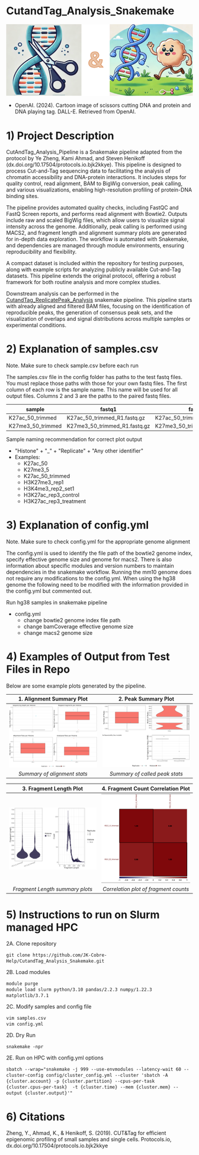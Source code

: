 # CutandTag_Analysis_Snakemake
![Cut&Tag](/images/Cut&Tag.png)
+ OpenAI. (2024). Cartoon image of scissors cutting DNA and protein and DNA playing tag. DALL-E. Retrieved from OpenAI.

# 1) Project Description
CutAndTag_Analysis_Pipeline is a Snakemake pipeline adapted from the protocol by Ye Zheng, Kami Ahmad, and Steven Henikoff (dx.doi.org/10.17504/protocols.io.bjk2kkye). This pipeline is designed to process Cut-and-Tag sequencing data to facilitating the analysis of chromatin accessibility and DNA-protein interactions. It includes steps for quality control, read alignment, BAM to BigWig conversion, peak calling, and various visualizations, enabling high-resolution profiling of protein-DNA binding sites.

The pipeline provides automated quality checks, including FastQC and FastQ Screen reports, and performs read alignment with Bowtie2. Outputs include raw and scaled BigWig files, which allow users to visualize signal intensity across the genome. Additionally, peak calling is performed using MACS2, and fragment length and alignment summary plots are generated for in-depth data exploration. The workflow is automated with Snakemake, and dependencies are managed through module environments, ensuring reproducibility and flexibility.

A compact dataset is included within the repository for testing purposes, along with example scripts for analyzing publicly available Cut-and-Tag datasets. This pipeline extends the original protocol, offering a robust framework for both routine analysis and more complex studies.

Downstream analysis can be performed in the [CutandTag_ReplicatePeak_Analysis](https://github.com/JK-Cobre-Help/CutandTag_ReplicatePeak_Analysis) snakemake pipeline. This pipeline starts with already aligned and filtered BAM files, focusing on the identification of reproducible peaks, the generation of consensus peak sets, and the visualization of overlaps and signal distributions across multiple samples or experimental conditions.

# 2) Explanation of samples.csv
Note. Make sure to check sample.csv before each run

The samples.csv file in the config folder has paths to the test fastq files. You must replace those paths with those for your own fastq files. The first column of each row is the sample name. This name will be used for all output files. Columns 2 and 3 are the paths to the paired fastq files.


| sample             | fastq1                        | fastq2                        |
|--------------------|-------------------------------|-------------------------------|
| K27ac_50_trimmed   | K27ac_50_trimmed_R1.fastq.gz  | K27ac_50_trimmed_R2.fastq.gz  |
| K27me3_50_trimmed  | K27me3_50_trimmed_R1.fastq.gz | K27me3_50_trimmed_R1.fastq.gz |


Sample naming recommendation for correct plot output
- "Histone" + "_" + "Replicate" + "Any other identifier"
- Examples:
    + K27ac_50
    + K27me3_5
    + K27ac_50_trimmed
    + H3K27me3_rep1
    + H3K4me3_rep2_set1
    + H3K27ac_rep3_control
    + H3K27ac_rep3_treatment

# 3) Explanation of config.yml
Note. Make sure to check config.yml for the appropriate genome alignment

The config.yml is used to identify the file path of the bowtie2 genome index, specify effective genome size and genome for macs2. There is also information about specific modules and version numbers to maintain dependencies in the snakemake workflow. Running the mm10 genome does not require any modifications to the config.yml. When using the hg38 genome the following need to be modified with the information provided in the config.yml but commented out.

Run hg38 samples in snakemake pipeline
- config.yml 
    + change bowtie2 genome index file path
    + change bamCoverage effective genome size
    + change macs2 genome size


# 4) Examples of Output from Test Files in Repo

Below are some example plots generated by the pipeline.  

| 1. **Alignment Summary Plot**                                                         | 2. **Peak Summary Plot**                                                                   |
| :-----------------------------------------------------------------------------------: | :----------------------------------------------------------------------------------------: |
| <img src="/images/alignment_summary_plot.png" width="300">                            | <img src="/images/peak_summary_plot.png" width="300">                                      |
| *Summary of alignment stats*                                                          | *Summary of called peak stats*                                                             |

| 3. **Fragment Length Plot**                                                           | 4. **Fragment Count Correlation Plot**                                                     |
| :-----------------------------------------------------------------------------------: | :----------------------------------------------------------------------------------------: |
| <img src="/images/fragment_length_plot.png" width="300">                              | <img src="/images/fragCount_correlation_plot.png" width="300">                             |
| *Fragment Length summary plots*                                                       | *Correlation plot of fragment counts*                                                      |


# 5) Instructions to run on Slurm managed HPC
2A. Clone repository
```
git clone https://github.com/JK-Cobre-Help/CutandTag_Analysis_Snakemake.git
```
2B. Load modules
```
module purge
module load slurm python/3.10 pandas/2.2.3 numpy/1.22.3 matplotlib/3.7.1
```
2C. Modify samples and config file
```
vim samples.csv
vim config.yml
```
2D. Dry Run
```
snakemake -npr
```
2E. Run on HPC with config.yml options
```
sbatch --wrap="snakemake -j 999 --use-envmodules --latency-wait 60 --cluster-config config/cluster_config.yml --cluster 'sbatch -A {cluster.account} -p {cluster.partition} --cpus-per-task {cluster.cpus-per-task}  -t {cluster.time} --mem {cluster.mem} --output {cluster.output}'"
```

# 6) Citations
Zheng, Y., Ahmad, K., & Henikoff, S. (2019). CUT&Tag for efficient epigenomic profiling of small samples and single cells. Protocols.io, dx.doi.org/10.17504/protocols.io.bjk2kkye

